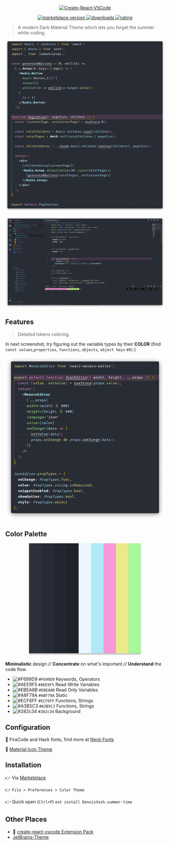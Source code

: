 <p align="center">
  <a href="https://marketplace.visualstudio.com/items?itemName=DennisVash.summer-time">
    <img alt="Create-React-VSCode" src="https://i.imgur.com/NGCIh3d.png">
  </a>
</p>


<p align="center">
  <!-- marketplace version -->
  <a href="https://marketplace.visualstudio.com/items?itemName=DennisVash.summer-time">
    <img alt="marketplace version" src="https://img.shields.io/vscode-marketplace/v/DennisVash.summer-time.svg?maxAge=3600&style=for-the-badge&labelColor=1C1E26&color=F699D9">
  </a>
  <!-- downloads -->
  <a href="https://marketplace.visualstudio.com/items?itemName=DennisVash.summer-time">
    <img alt="downloads" src="https://img.shields.io/visual-studio-marketplace/d/DennisVash.summer-time.svg?maxAge=3600&style=for-the-badge&labelColor=1C1E26&color=A8F79A">
  </a>
  <!-- rating -->
  <a href="https://marketplace.visualstudio.com/items?itemName=DennisVash.summer-time">
    <img alt="rating" src="https://img.shields.io/visual-studio-marketplace/stars/DennisVash.summer-time.svg?maxAge=86400&style=for-the-badge&labelColor=1C1E26&color=AEE9F5">
  </a>
</p>

> A modern Dark Material Theme which lets you forget the summer while coding.

<div align="center">

![s1](/images/screenshot_react.png)

![s1](/images/screenshot_editor.png)

</div>

## Features

> Detailed tokens coloring.

In next screenshot, try figuring out the variable types by their **COLOR** (find `const values`,`properties`, `functions`, `objects`, `object keys` etc.)

![f](/images/screenshot_features.png)

## Color Palette

<div align="center">

![p](/images/palette.png)

</div>

**Minimalistic** design _//_ **Concentrate** on what's important _//_ **Understand** the code flow.

- ![#F699D9](https://placehold.it/15/F699D9/000000?text=+) `#F699D9` Keywords, Operators
- ![#AEE9F5](https://placehold.it/15/AEE9F5/000000?text=+) `#AEE9F5` Read-Write Variables
- ![#EBEA8B](https://placehold.it/15/EBEA8B/000000?text=+) `#EBEA8B` Read Only Variables
- ![#A8F79A](https://placehold.it/15/A8F79A/000000?text=+) `#A8F79A` Static
- ![#ECF6FF](https://placehold.it/15/ECF6FF/000000?text=+) `#ECF6FF` Functions, Strings
- ![#A3B5C3](https://placehold.it/15/A3B5C3/000000?text=+) `#A3B5C3` Functions, Strings
- ![#282c34](https://placehold.it/15/282c34/000000?text=+) `#282c34` Background

## Configuration

🍧 FiraCode and Hack fonts, find more at [Nerd-Fonts](https://github.com/ryanoasis/nerd-fonts)

🍦 [Material Icon Theme](https://marketplace.visualstudio.com/items?itemName=DennisVash.summer-time)

## Installation

👉 Via [Marketplace](https://marketplace.visualstudio.com/items?itemName=DennisVash.summer-time#overview)

👉 `File > Preferences > Color Theme`

👉 Quick open (`Ctrl+P`) `ext install DennisVash.summer-time`

## Other Places


- 🍨 [create-react-vscode Extension Pack](https://marketplace.visualstudio.com/items?itemName=CoenraadS.bracket-pair-colorizer)
- [JetBrains-Theme](https://github.com/denvash/summer-time-theme-jetbrains)
